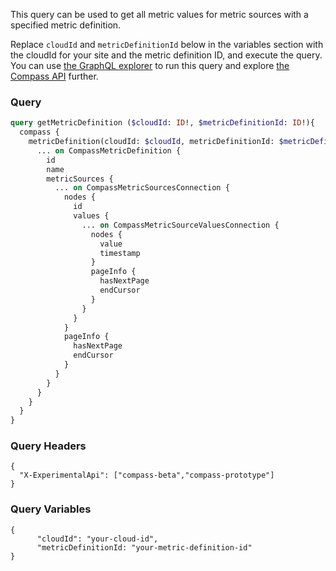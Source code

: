 This query can be used to get all metric values for metric sources with a specified metric definition.

Replace `cloudId` and `metricDefinitionId` below in the variables section with the cloudId for your site and the metric definition ID, and execute the query. You can use [the GraphQL explorer](https://developer.atlassian.com/cloud/compass/graphql/explorer/) to run this query and explore [the Compass API](https://developer.atlassian.com/cloud/compass/graphql/) further.
### Query

```graphql
query getMetricDefinition ($cloudId: ID!, $metricDefinitionId: ID!){
  compass {
    metricDefinition(cloudId: $cloudId, metricDefinitionId: $metricDefinitionId) {
      ... on CompassMetricDefinition {
        id
        name
        metricSources {
          ... on CompassMetricSourcesConnection {
            nodes {
              id
              values {
                ... on CompassMetricSourceValuesConnection {
                  nodes {
                    value
                    timestamp
                  }
                  pageInfo {
                    hasNextPage
                    endCursor
                  }
                }
              }
            }
            pageInfo {
              hasNextPage
              endCursor
            }
          }
        }
      }
    }
  }
}

```

### Query Headers

```
{
  "X-ExperimentalApi": ["compass-beta","compass-prototype"]
}
```

### Query Variables

```
{
      "cloudId": "your-cloud-id",
      "metricDefinitionId: "your-metric-definition-id"
}
```
